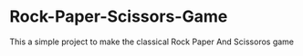 # Rock-Paper-Scissors-Game <br>
This a simple project to make the classical Rock Paper And Scissoros game
